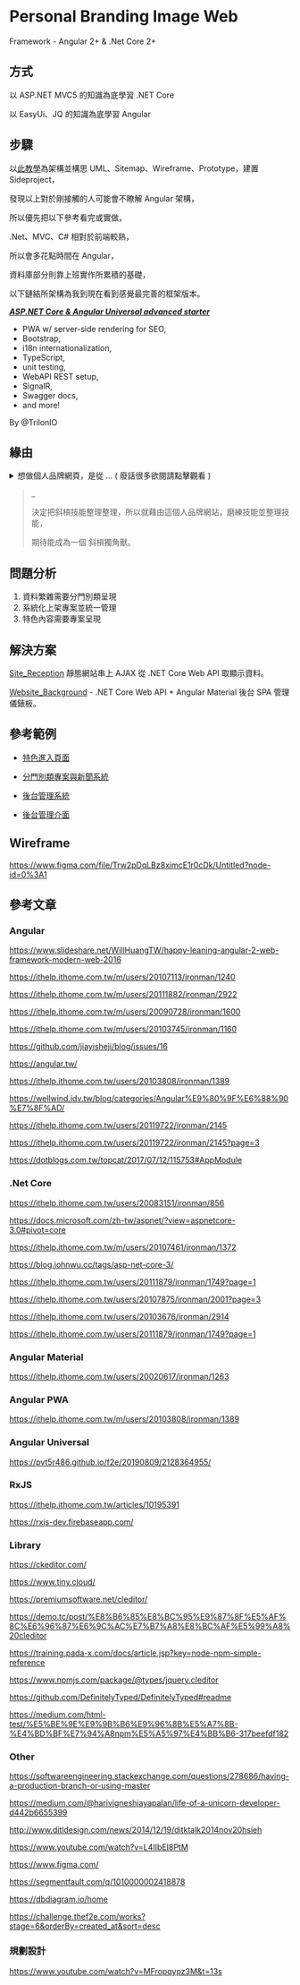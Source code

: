 # Personal Branding Image Web

Framework - Angular 2+ & .Net Core 2+

## 方式

以 ASP.NET MVC5 的知識為底學習 .NET Core

以 EasyUi、JQ 的知識為底學習 Angular

## 步驟

以[此教學](https://ithelp.ithome.com.tw/m/users/20105684/ironman/2008)為架構並構思 UML、Sitemap、Wireframe、Prototype，建置 Sideproject，

發現以上對於剛接觸的人可能會不瞭解 Angular 架構，

所以優先把以下參考看完或實做，

.Net、MVC、C# 相對於前端較熟，

所以會多花點時間在 Angular，

資料庫部分則靠上班實作所累積的基礎，

以下鏈結所架構為我到現在看到感覺最完善的框架版本。

***[ASP.NET Core & Angular Universal advanced starter](https://github.com/TrilonIO/aspnetcore-angular-universal)***

- PWA w/ server-side rendering for SEO,
- Bootstrap,
- i18n internationalization,
- TypeScript,
- unit testing,
- WebAPI REST setup,
- SignalR,
- Swagger docs,
- and more!

By @TrilonIO

## 緣由

<details><summary>想做個人品牌網頁，是從 ... ( 廢話很多欲閱請點擊觀看 )</summary>

_

景觀建築系轉職網路工程師前，

最初就讀義守資訊管理系，確實要往網頁工程師職業前進，

但沒有深入了解，網頁美工與網頁工程師，是分開來不一樣的專業。

義守大學的學習環境較糟糕，加上接收到網頁設計沒錢途的訊息，

轉學輔仁大學設計相關科系，契機除了離家近外，

還有想像全能住宅改造王節目，那樣面對問題、解決問題的成就感，

大學四年，不管是 分析 / 設計 / 規劃 / 2D繪圖 / 3D建模 / 演講 等技能，

都被扎實訓練，設計方面不是最好但也拿過第二名，也有縣市級競圖金銀雙冠獎，

施工方面不滿足紙上作業，實際考取了乙級造園施工執照，成就感上是非常足夠的，

為了表達自己的設計，曾修習輔大資訊管理系，網站設計課程來呈現作品在網路上，

本想著畢業後往規劃師、監工的專業前進，投遞了國際級大公司，AECOM 國際工程顧問公司，

成功錄取大陸重慶景觀工程師的職位，結果談到實際的薪資與食宿問題才發現，

其實大陸人才過於飽和，從台灣過去的初階職位，薪水不包食宿與返台機票，只有兩萬四台幣，

且無返台假，那兒的房租與台北縣市差距不大，算下來要貼錢去上班也有可能，

而同系同學，家境較好的都繼續攻讀碩士，甚至讀國外的設計系，

不然就往繪圖人員發展，或建築事務所打雜，

大環境下，毅然而然決定要轉職。

利用大學四年來學到的分析規劃自己的職涯，

找到了 [104 薪資情報相關的資訊](https://www.104.com.tw/jb/wage/view?wf=alertbar)，

思考了可信度與未來性，閱讀許多資料，像是非本科系要如何轉職? 職訓局或資策會利弊?

資策會的內容較深，如果初學者容易半途而廢，線上課程又過於片段，

剛好閱讀資訊，職訓局高雄分署有商務系統設計與開發職前班，能夠幫忙培養技能到能夠就業，

抱著一定成功心態，南下高雄半年，踏入了網路工程師職涯，

最初看到現代網路分工非常細膩，

從較偏美工的網頁設計師 UI/UX，視覺到前端不只切版，

包含互動與資料處理，到後端的商業邏輯與資料庫、各API界接，

到 MIS / DevOps / SRE ，

覺得從 視覺 / 多媒體 / 模型 / 分析 / 規劃 / 行銷 技能，

又習得 ASP.NET MVC C# 等前後端綜合技能 ... 詳見 -> [行動商務系統設計與開發課程 iCAP認證課程](https://github.com/johch3n611u/Course-of-Mobile-Commerce-System-Design-and-Development)

是需要理清思路整理所學，也看上 .Net Core 開源與 Angular 適合團隊合作的框架，

_

</details>

>_
>
>決定把斜槓技能整理整理，所以就藉由這個人品牌網站，磨練技能並整理技能，
>
>期待能成為一個 斜槓獨角獸。

## 問題分析

1. 資料繁雜需要分門別類呈現
2. 系統化上架專案並統一管理
3. 特色內容需要專案呈現

## 解決方案

[Site_Reception](https://github.com/johch3n611u/Side-Project-Personal-Branding-Image-Web/tree/master/Personal-Branding-Image/Site_Reception) 靜態網站串上 AJAX 從 .NET Core Web API 取顯示資料。

[Website_Background](https://github.com/johch3n611u/Side-Project-Personal-Branding-Image-Web/tree/master/Personal-Branding-Image/Website_Background) - .NET Core Web API + Angular Material 後台 SPA 管理儀錶板。


## 參考範例

- [特色進入頁面](http://www.adhamdannaway.com/)

- [分門別類專案與新聞系統](https://big.dk/#projects)

- [後台管理系統](https://ithelp.ithome.com.tw/articles/10193290?sc=iThelpR)

- [後台管理介面](https://www.blogger.com/u/1/blogger.g?blogID=7103485025860384377#create)

## Wireframe

<https://www.figma.com/file/Trw2pDqLBz8ximcE1r0cDk/Untitled?node-id=0%3A1>

## 參考文章

### Angular

<https://www.slideshare.net/WillHuangTW/happy-leaning-angular-2-web-framework-modern-web-2016>

<https://ithelp.ithome.com.tw/m/users/20107113/ironman/1240>

<https://ithelp.ithome.com.tw/m/users/20111882/ironman/2922>

<https://ithelp.ithome.com.tw/m/users/20090728/ironman/1600>

<https://ithelp.ithome.com.tw/m/users/20103745/ironman/1160>

<https://github.com/jiayisheji/blog/issues/16>

<https://angular.tw/>

<https://ithelp.ithome.com.tw/users/20103808/ironman/1389>

<https://wellwind.idv.tw/blog/categories/Angular%E9%80%9F%E6%88%90%E7%8F%AD/>

<https://ithelp.ithome.com.tw/users/20119722/ironman/2145>

<https://ithelp.ithome.com.tw/users/20119722/ironman/2145?page=3>

<https://dotblogs.com.tw/topcat/2017/07/12/115753#AppModule>

### .Net Core

<https://ithelp.ithome.com.tw/users/20083151/ironman/856>

<https://docs.microsoft.com/zh-tw/aspnet/?view=aspnetcore-3.0#pivot=core>

<https://ithelp.ithome.com.tw/m/users/20107461/ironman/1372>

<https://blog.johnwu.cc/tags/asp-net-core-3/>

<https://ithelp.ithome.com.tw/users/20111879/ironman/1749?page=1>

<https://ithelp.ithome.com.tw/users/20107875/ironman/2001?page=3>

<https://ithelp.ithome.com.tw/users/20103676/ironman/2914>

<https://ithelp.ithome.com.tw/users/20111879/ironman/1749?page=1>

### Angular Material

<https://ithelp.ithome.com.tw/users/20020617/ironman/1263>

### Angular PWA

<https://ithelp.ithome.com.tw/m/users/20103808/ironman/1389>

### Angular Universal

<https://pvt5r486.github.io/f2e/20190809/2128364955/>

### RxJS

<https://ithelp.ithome.com.tw/articles/10195391>

<https://rxjs-dev.firebaseapp.com/>

### Library

<https://ckeditor.com/>

<https://www.tiny.cloud/>

<https://premiumsoftware.net/cleditor/>

<https://demo.tc/post/%E8%B6%85%E8%BC%95%E9%87%8F%E5%AF%8C%E6%96%87%E6%9C%AC%E7%B7%A8%E8%BC%AF%E5%99%A8%20cleditor>

<https://training.pada-x.com/docs/article.jsp?key=node-npm-simple-reference>

<https://www.npmjs.com/package/@types/jquery.cleditor>

<https://github.com/DefinitelyTyped/DefinitelyTyped#readme>

<https://medium.com/html-test/%E5%BE%9E%E9%9B%B6%E9%96%8B%E5%A7%8B-%E4%BD%BF%E7%94%A8npm%E5%A5%97%E4%BB%B6-317beefdf182>

### Other

<https://softwareengineering.stackexchange.com/questions/278686/having-a-production-branch-or-using-master>

<https://medium.com/@harivigneshjayapalan/life-of-a-unicorn-developer-d442b6655399>

<http://www.ditldesign.com/news/2014/12/19/ditktalk2014nov20hsieh>

<https://www.youtube.com/watch?v=L4IIbEI8PtM>

<https://www.figma.com/>

<https://segmentfault.com/q/1010000002418878>

<https://dbdiagram.io/home>

<https://challenge.thef2e.com/works?stage=6&orderBy=created_at&sort=desc>

### 規劃設計

<https://www.youtube.com/watch?v=MFropqypz3M&t=13s>
